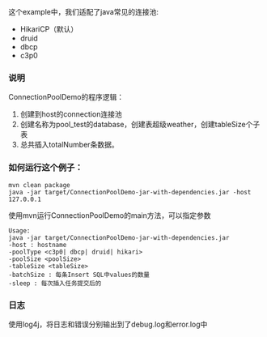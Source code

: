 这个example中，我们适配了java常见的连接池:
* HikariCP（默认）
* druid
* dbcp
* c3p0

### 说明
ConnectionPoolDemo的程序逻辑：
1. 创建到host的connection连接池
2. 创建名称为pool_test的database，创建表超级weather，创建tableSize个子表
3. 总共插入totalNumber条数据。

### 如何运行这个例子：

```shell script
mvn clean package
java -jar target/ConnectionPoolDemo-jar-with-dependencies.jar -host 127.0.0.1
```
使用mvn运行ConnectionPoolDemo的main方法，可以指定参数
```shell script
Usage: 
java -jar target/ConnectionPoolDemo-jar-with-dependencies.jar
-host : hostname
-poolType <c3p0| dbcp| druid| hikari>
-poolSize <poolSize>
-tableSize <tableSize>
-batchSize : 每条Insert SQL中values的数量
-sleep : 每次插入任务提交后的
```

### 日志
使用log4j，将日志和错误分别输出到了debug.log和error.log中